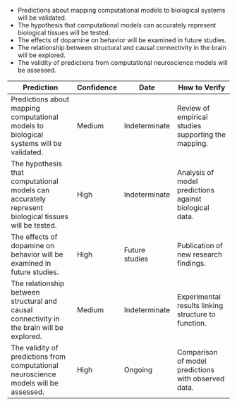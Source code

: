 - Predictions about mapping computational models to biological systems will be validated.
- The hypothesis that computational models can accurately represent biological tissues will be tested.
- The effects of dopamine on behavior will be examined in future studies.
- The relationship between structural and causal connectivity in the brain will be explored.
- The validity of predictions from computational neuroscience models will be assessed.

| Prediction                                                                  | Confidence       | Date               | How to Verify                                      |
|---------------------------------------------------------------------------|------------------|--------------------|---------------------------------------------------|
| Predictions about mapping computational models to biological systems will be validated. | Medium           | Indeterminate       | Review of empirical studies supporting the mapping. |
| The hypothesis that computational models can accurately represent biological tissues will be tested. | High             | Indeterminate       | Analysis of model predictions against biological data. |
| The effects of dopamine on behavior will be examined in future studies.    | High             | Future studies     | Publication of new research findings.             |
| The relationship between structural and causal connectivity in the brain will be explored. | Medium           | Indeterminate       | Experimental results linking structure to function. |
| The validity of predictions from computational neuroscience models will be assessed. | High             | Ongoing            | Comparison of model predictions with observed data. |
